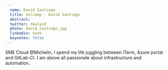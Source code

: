 ```yaml
---
  name: David Santiago
  title: Volcamp - David Santiago
  abstract: 
  twitter: dawlysd
  photo: david_santiago.jpg
  linkedin: none
  keynotes: false
---
```

SME Cloud @Michelin, I spend my life juggling between iTerm, Azure portal and GitLab-CI. I am above all passionate about infrastructure and automation.